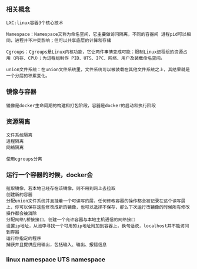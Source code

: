 ### 相关概念
```
LXC:linux容器3个核心技术

Namespace：Namespace又称为命名空间，它主要做访问隔离，不同的容器间 进程pid可以相同，进程并不冲突影响；但可以共享底层的计算和存储

Cgroups：Cgroups是Linux内核功能，它让两件事情变成可能：限制Linux进程组的资源占用（内存、CPU）；为进程组制作 PID、UTS、IPC、网络、用户及装载命名空间。

union文件系统：在union文件系统里，文件系统可以被装载在其他文件系统之上，其结果就是一个分层的积累变化。

```

### 镜像与容器
```
镜像是docker生命周期的构建和打包阶段，容器是docker的启动和执行阶段
```

### 资源隔离
```
文件系统隔离
进程隔离
网络隔离

使用cgroups分离
```

### 运行一个容器的时候，docker会
```
拉取镜像，若本地已经存在该镜像，则不用到网上去拉取
创建新的容器
分配union文件系统并且挂着一个可读写的层，任何修改容器的操作都会被记录在这个读写层上，你可以保存这些修改成新的镜像，也可以选择不保存，那么下次运行改镜像的时候所有修改操作都会被消除
分配网络\桥接接口，创建一个允许容器与本地主机通信的网络接口
设置ip地址，从池中寻找一个可用的ip地址附加到容器上，换句话说，localhost并不能访问到容器
运行你指定的程序
捕获并且提供应用输出，包括输入、输出、报错信息
```

### linux namespace UTS namespace
```

```


